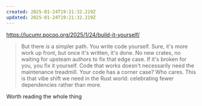 ```yaml
---
created: 2025-01-24T19:21:32.219Z
updated: 2025-01-24T19:21:32.219Z
---
```

https://lucumr.pocoo.org/2025/1/24/build-it-yourself/

> But there _is_ a simpler path. You write code yourself. Sure, it's more work up front, but once it's written, it's done. No new crates, no waiting for upsteam authors to fix that edge case. If it's broken for you, you fix it yourself. Code that works doesn't necessarily need the maintenance treadmill. Your code has a corner case? Who cares. This is that vibe shift we need in the Rust world: celebrating fewer dependencies rather than more.

Worth reading the whole thing